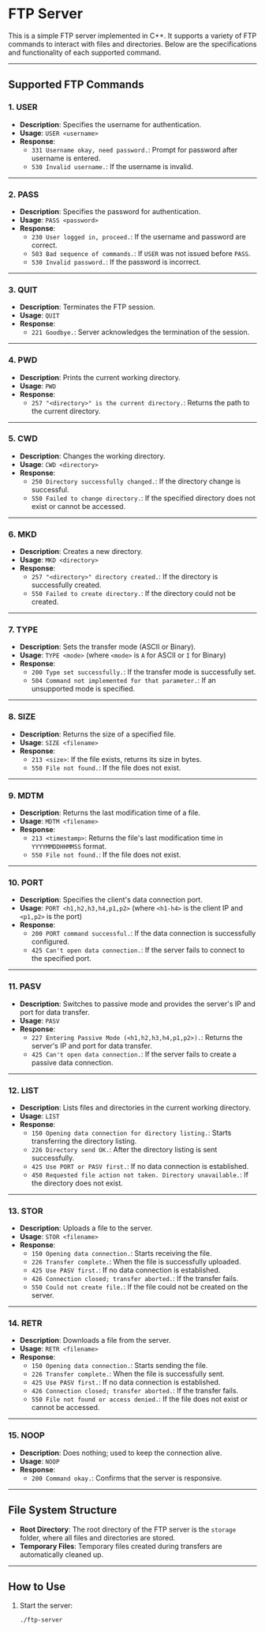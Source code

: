 # FTP Server

This is a simple FTP server implemented in C++. It supports a variety of FTP commands to interact with files and directories. Below are the specifications and functionality of each supported command.

---

## **Supported FTP Commands**

### **1. USER**
- **Description**: Specifies the username for authentication.
- **Usage**: `USER <username>`
- **Response**:
  - `331 Username okay, need password.`: Prompt for password after username is entered.
  - `530 Invalid username.`: If the username is invalid.

---

### **2. PASS**
- **Description**: Specifies the password for authentication.
- **Usage**: `PASS <password>`
- **Response**:
  - `230 User logged in, proceed.`: If the username and password are correct.
  - `503 Bad sequence of commands.`: If `USER` was not issued before `PASS`.
  - `530 Invalid password.`: If the password is incorrect.

---

### **3. QUIT**
- **Description**: Terminates the FTP session.
- **Usage**: `QUIT`
- **Response**:
  - `221 Goodbye.`: Server acknowledges the termination of the session.

---

### **4. PWD**
- **Description**: Prints the current working directory.
- **Usage**: `PWD`
- **Response**:
  - `257 "<directory>" is the current directory.`: Returns the path to the current directory.

---

### **5. CWD**
- **Description**: Changes the working directory.
- **Usage**: `CWD <directory>`
- **Response**:
  - `250 Directory successfully changed.`: If the directory change is successful.
  - `550 Failed to change directory.`: If the specified directory does not exist or cannot be accessed.

---

### **6. MKD**
- **Description**: Creates a new directory.
- **Usage**: `MKD <directory>`
- **Response**:
  - `257 "<directory>" directory created.`: If the directory is successfully created.
  - `550 Failed to create directory.`: If the directory could not be created.

---

### **7. TYPE**
- **Description**: Sets the transfer mode (ASCII or Binary).
- **Usage**: `TYPE <mode>` (where `<mode>` is `A` for ASCII or `I` for Binary)
- **Response**:
  - `200 Type set successfully.`: If the transfer mode is successfully set.
  - `504 Command not implemented for that parameter.`: If an unsupported mode is specified.

---

### **8. SIZE**
- **Description**: Returns the size of a specified file.
- **Usage**: `SIZE <filename>`
- **Response**:
  - `213 <size>`: If the file exists, returns its size in bytes.
  - `550 File not found.`: If the file does not exist.

---

### **9. MDTM**
- **Description**: Returns the last modification time of a file.
- **Usage**: `MDTM <filename>`
- **Response**:
  - `213 <timestamp>`: Returns the file's last modification time in `YYYYMMDDHHMMSS` format.
  - `550 File not found.`: If the file does not exist.

---

### **10. PORT**
- **Description**: Specifies the client's data connection port.
- **Usage**: `PORT <h1,h2,h3,h4,p1,p2>` (where `<h1-h4>` is the client IP and `<p1,p2>` is the port)
- **Response**:
  - `200 PORT command successful.`: If the data connection is successfully configured.
  - `425 Can't open data connection.`: If the server fails to connect to the specified port.

---

### **11. PASV**
- **Description**: Switches to passive mode and provides the server's IP and port for data transfer.
- **Usage**: `PASV`
- **Response**:
  - `227 Entering Passive Mode (<h1,h2,h3,h4,p1,p2>).`: Returns the server's IP and port for data transfer.
  - `425 Can't open data connection.`: If the server fails to create a passive data connection.

---

### **12. LIST**
- **Description**: Lists files and directories in the current working directory.
- **Usage**: `LIST`
- **Response**:
  - `150 Opening data connection for directory listing.`: Starts transferring the directory listing.
  - `226 Directory send OK.`: After the directory listing is sent successfully.
  - `425 Use PORT or PASV first.`: If no data connection is established.
  - `450 Requested file action not taken. Directory unavailable.`: If the directory does not exist.

---

### **13. STOR**
- **Description**: Uploads a file to the server.
- **Usage**: `STOR <filename>`
- **Response**:
  - `150 Opening data connection.`: Starts receiving the file.
  - `226 Transfer complete.`: When the file is successfully uploaded.
  - `425 Use PASV first.`: If no data connection is established.
  - `426 Connection closed; transfer aborted.`: If the transfer fails.
  - `550 Could not create file.`: If the file could not be created on the server.

---

### **14. RETR**
- **Description**: Downloads a file from the server.
- **Usage**: `RETR <filename>`
- **Response**:
  - `150 Opening data connection.`: Starts sending the file.
  - `226 Transfer complete.`: When the file is successfully sent.
  - `425 Use PASV first.`: If no data connection is established.
  - `426 Connection closed; transfer aborted.`: If the transfer fails.
  - `550 File not found or access denied.`: If the file does not exist or cannot be accessed.

---

### **15. NOOP**
- **Description**: Does nothing; used to keep the connection alive.
- **Usage**: `NOOP`
- **Response**:
  - `200 Command okay.`: Confirms that the server is responsive.

---

## **File System Structure**
- **Root Directory**: The root directory of the FTP server is the `storage` folder, where all files and directories are stored.
- **Temporary Files**: Temporary files created during transfers are automatically cleaned up.

---

## **How to Use**
1. Start the server:
   ```bash
   ./ftp-server
